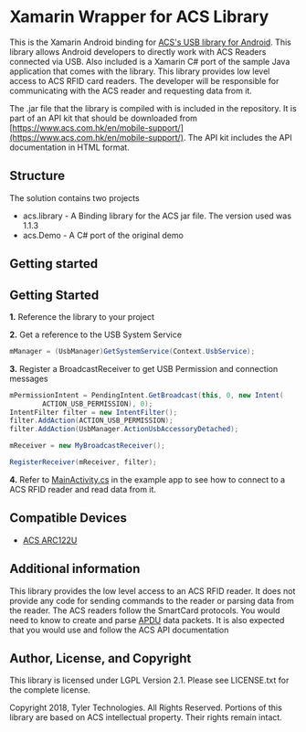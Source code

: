 # Xamarin Wrapper for ACS Library

This is the Xamarin Android binding for [ACS's USB library for Android](https://www.acs.com.hk/en/mobile-support/).  This library allows Android developers to directly work with ACS Readers connected via USB.  Also included is a Xamarin C# port of the sample Java application that comes with the library.  This library provides low level access to ACS RFID card readers.  The developer will be responsible for communicating with the ACS reader and requesting data from it.

The .jar file that the library is compiled with is included in the repository.  It is part of an API kit that should be downloaded from [https://www.acs.com.hk/en/mobile-support/](https://www.acs.com.hk/en/mobile-support/).  The API kit includes the API documentation in HTML format.

## Structure

The solution contains two projects

* acs.library - A Binding library for the ACS jar file.  The version used was 1.1.3
* acs.Demo - A C# port of the original demo

## Getting started
## Getting Started
**1.** Reference the library to your project

**2.** Get a reference to the USB System Service
```C#
mManager = (UsbManager)GetSystemService(Context.UsbService);
```

**3.** Register a BroadcastReceiver to get USB Permission and connection messages
```C#
mPermissionIntent = PendingIntent.GetBroadcast(this, 0, new Intent(
        ACTION_USB_PERMISSION), 0);
IntentFilter filter = new IntentFilter();
filter.AddAction(ACTION_USB_PERMISSION);
filter.AddAction(UsbManager.ActionUsbAccessoryDetached);

mReceiver = new MyBroadcastReceiver();

RegisterReceiver(mReceiver, filter);
```

**4.** Refer to [MainActivity.cs](https://github.com/anotherlab/Xamarin-ACS-Smartcard-USB/blob/master/acs.Demo/MainActivity.cs) in the example app to see how to connect to a ACS RFID reader and read data from it.

## Compatible Devices

* [ACS ARC122U](https://www.acs.com.hk/en/products/3/acr122u-usb-nfc-reader/)

## Additional information

This library provides the low level access to an ACS RFID reader.  It does not provide any code for sending commands to the reader or parsing data from the reader.  The ACS readers follow the SmartCard protocols.  You would need to know to create and parse [APDU](https://en.wikipedia.org/wiki/Smart_card_application_protocol_data_unit) data packets.  It is also expected that you would use and follow the ACS API documentation

## Author, License, and Copyright

This library is licensed under LGPL Version 2.1. Please see LICENSE.txt for the complete license.

Copyright 2018, Tyler Technologies.  All Rights Reserved.  Portions of this library are based on ACS intellectual property.  Their rights remain intact.
